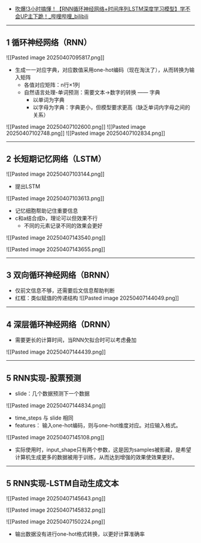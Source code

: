 - [吹爆!3小时搞懂！【RNN循环神经网络+时间序列LSTM深度学习模型】学不会UP主下跪！_哔哩哔哩_bilibili](https://www.bilibili.com/video/BV1JP4y117mX/?spm_id_from=333.337.search-card.all.click&vd_source=f4caa78415ad4ae0c1dfa74cb0eef9ec)

---

## 1 循环神经网络（RNN）
![[Pasted image 20250407095817.png]]

- 生成一一对应字典，对应数值采用one-hot编码（现在淘汰了），从而转换为输入矩阵
	- 各值对应矩阵：n行×1列
	- 自然语言处理-单词预测：需要文本->数字的转换 —— 字典
		- 以单词为字典
		- 以字母为字典：字典更小，但模型要求更高（缺乏单词内字母之间的关系）


![[Pasted image 20250407102600.png]]
![[Pasted image 20250407102748.png]]
![[Pasted image 20250407102834.png]]

---

## 2 长短期记忆网络（LSTM）

![[Pasted image 20250407103144.png]]

- 提出LSTM


![[Pasted image 20250407103613.png]]
- 记忆细胞帮助记住重要信息
- c和a结合成b，理论可以但效果不行
	- 不同的元素记录不同的效果会更好

![[Pasted image 20250407143540.png]]

![[Pasted image 20250407143655.png]]

---
## 3 双向循环神经网络（BRNN）

- 仅前文信息不够，还需要后文信息帮助判断
- 红框：类似赋值的传递结构
![[Pasted image 20250407144049.png]]

---

## 4 深层循环神经网络（DRNN）

- 需要更长的计算时间，当RNN欠拟合时可以考虑叠加

![[Pasted image 20250407144439.png]]


---

## 5 RNN实现-股票预测

- slide：几个数据预测下一个数据

![[Pasted image 20250407144834.png]]

- time_steps 与 slide 相同
- features： 输入one-hot编码，则与one-hot维度对应。对应输入格式。

![[Pasted image 20250407145108.png]]


- 实际使用时，input_shape只有两个参数，这是因为samples被影藏，是希望计算机生成更多的数据被用于训练，从而达到增强的效果使效果更好。


---

## 5 RNN实现-LSTM自动生成文本

![[Pasted image 20250407145643.png]]

![[Pasted image 20250407145832.png]]


![[Pasted image 20250407150224.png]]
- 输出数据没有进行one-hot格式转换，以更好计算准确率